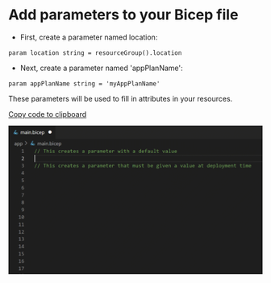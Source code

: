 # Add parameters to your Bicep file

* First, create a parameter named location:
```bicep
param location string = resourceGroup().location
```
* Next, create a parameter named 'appPlanName':
```bicep
param appPlanName string = 'myAppPlanName'
```

These parameters will be used to fill in attributes in your resources.

<!--- See https://github.com/Microsoft/vscode/issues/69757 for details of how to pass arguments -->
[Copy code to clipboard](command:bicep.gettingStarted.copyToClipboard?%7B%22step%22%3A%22params%22%7D)

![Typing parameters into Bicep](2_Type_Params.gif)
